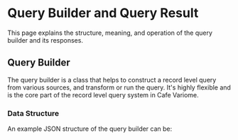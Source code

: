# Query Builder and Query Result

This page explains the structure, meaning, and operation of the query builder and its responses.

## Query Builder

The query builder is a class that helps to construct a record level query from various sources, and transform or run the query. It's highly flexible and is the core part of the record level query system in Cafe Variome.

### Data Structure

An example JSON structure of the query builder can be:

<include from="library.md" element-id="json-record_query_builder-maximum"></include>
